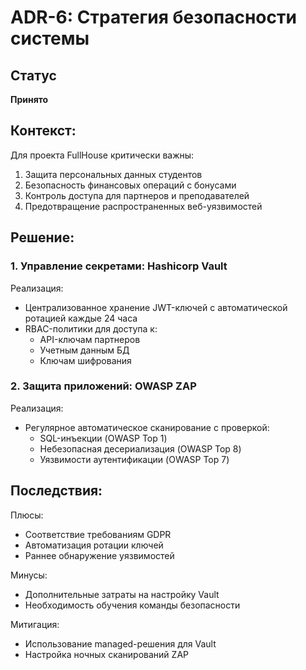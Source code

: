 # ADR-6: Стратегия безопасности системы

## Статус
**Принято**

## Контекст:
Для проекта FullHouse критически важны:
1. Защита персональных данных студентов
2. Безопасность финансовых операций с бонусами
3. Контроль доступа для партнеров и преподавателей
4. Предотвращение распространенных веб-уязвимостей

## Решение:
### 1. Управление секретами: Hashicorp Vault
Реализация:
- Централизованное хранение JWT-ключей с автоматической ротацией каждые 24 часа
- RBAC-политики для доступа к:
  - API-ключам партнеров
  - Учетным данным БД
  - Ключам шифрования

### 2. Защита приложений: OWASP ZAP
Реализация:
- Регулярное автоматическое сканирование с проверкой:
  - SQL-инъекции (OWASP Top 1)
  - Небезопасная десериализация (OWASP Top 8)
  - Уязвимости аутентификации (OWASP Top 7)

## Последствия:
Плюсы:
- Соответствие требованиям GDPR
- Автоматизация ротации ключей
- Раннее обнаружение уязвимостей

Минусы:
- Дополнительные затраты на настройку Vault
- Необходимость обучения команды безопасности

Митигация:
- Использование managed-решения для Vault
- Настройка ночных сканирований ZAP
